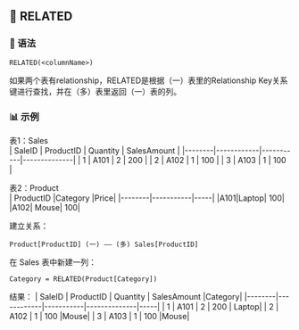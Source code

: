 ## 🧩 RELATED
### 📘 语法
```DAX
RELATED(<columnName>)
```
如果两个表有relationship，RELATED是根据（一）表里的Relationship Key关系键进行查找，并在（多）表里返回（一）表<columnName>的列。 
### 📊 示例
表1：Sales  
| SaleID | ProductID | Quantity | SalesAmount |
|--------|------------|-----------|--------------|
| 1 | A101 | 2 | 200 |
| 2 | A102 | 1 | 100 |
| 3 | A103 | 1 | 100 |

表2：Product  
| ProductID	|Category	|Price|
|--------|-----------|-----|
|A101|Laptop|	100|
|A102|	Mouse|	100|

建立关系：  
```
Product[ProductID] (一) —— (多) Sales[ProductID]
```

在 Sales 表中新建一列： 
```DAX
Category = RELATED(Product[Category])
```

结果：
| SaleID | ProductID | Quantity | SalesAmount |Category|
|--------|------------|-----------|--------------|-----|
| 1 | A101 | 2 | 200 | Laptop|
| 2 | A102 | 1 | 100 |Mouse|
| 3 | A103 | 1 | 100 |Mouse|


